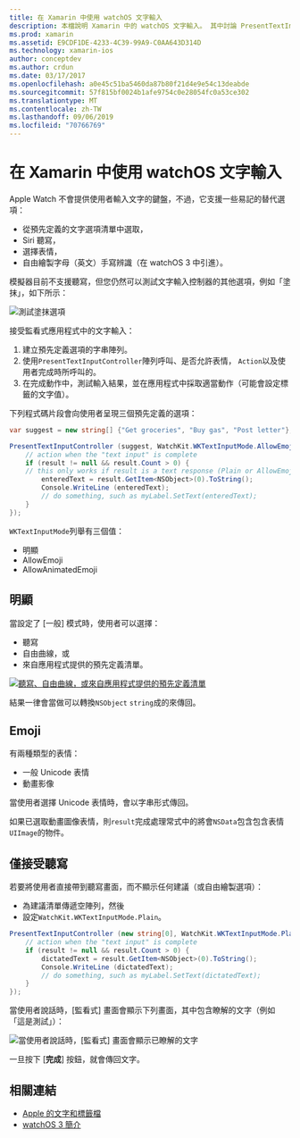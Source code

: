 ```yaml
---
title: 在 Xamarin 中使用 watchOS 文字輸入
description: 本檔說明 Xamarin 中的 watchOS 文字輸入。 其中討論 PresentTextInputController 方法、scribbling、純文字、emoji 和聽寫。
ms.prod: xamarin
ms.assetid: E9CDF1DE-4233-4C39-99A9-C0AA643D314D
ms.technology: xamarin-ios
author: conceptdev
ms.author: crdun
ms.date: 03/17/2017
ms.openlocfilehash: a0e45c51ba5460da87b80f21d4e9e54c13deabde
ms.sourcegitcommit: 57f815bf0024b1afe9754c0e28054fc0a53ce302
ms.translationtype: MT
ms.contentlocale: zh-TW
ms.lasthandoff: 09/06/2019
ms.locfileid: "70766769"
---
```

# <a name="working-with-watchos-text-input-in-xamarin"></a>在 Xamarin 中使用 watchOS 文字輸入

Apple Watch 不會提供使用者輸入文字的鍵盤，不過，它支援一些易記的替代選項：

- 從預先定義的文字選項清單中選取，
- Siri 聽寫，
- 選擇表情，
- 自由繪製字母（英文）手寫辨識（在 watchOS 3 中引進）。

模擬器目前不支援聽寫，但您仍然可以測試文字輸入控制器的其他選項，例如「塗抹」，如下所示：

![](text-input-images/textinput-sml.png "測試塗抹選項")

接受監看式應用程式中的文字輸入：

1. 建立預先定義選項的字串陣列。
2. 使用`PresentTextInputController`陣列呼叫、是否允許表情， `Action`以及使用者完成時所呼叫的。
3. 在完成動作中，測試輸入結果，並在應用程式中採取適當動作（可能會設定標籤的文字值）。

下列程式碼片段會向使用者呈現三個預先定義的選項：

```csharp
var suggest = new string[] {"Get groceries", "Buy gas", "Post letter"};

PresentTextInputController (suggest, WatchKit.WKTextInputMode.AllowEmoji, (result) => {
    // action when the "text input" is complete
    if (result != null && result.Count > 0) {
    // this only works if result is a text response (Plain or AllowEmoji)
        enteredText = result.GetItem<NSObject>(0).ToString();
        Console.WriteLine (enteredText);
        // do something, such as myLabel.SetText(enteredText);
    }
});
```

`WKTextInputMode`列舉有三個值：

- 明顯
- AllowEmoji
- AllowAnimatedEmoji

## <a name="plain"></a>明顯

當設定了 [一般] 模式時，使用者可以選擇：

- 聽寫
- 自由曲線，或
- 來自應用程式提供的預先定義清單。

[![](text-input-images/plain-scribble-sml.png "聽寫、自由曲線，或來自應用程式提供的預先定義清單")](text-input-images/plain-scribble.png#lightbox)

結果一律會當做可以轉換`NSObject` `string`成的來傳回。

## <a name="emoji"></a>Emoji

有兩種類型的表情：

- 一般 Unicode 表情
- 動畫影像

當使用者選擇 Unicode 表情時，會以字串形式傳回。

如果已選取動畫圖像表情，則`result`完成處理常式中的將會`NSData`包含包含表情`UIImage`的物件。

## <a name="accepting-dictation-only"></a>僅接受聽寫

若要將使用者直接帶到聽寫畫面，而不顯示任何建議（或自由繪製選項）：

- 為建議清單傳遞空陣列，然後
- 設定`WatchKit.WKTextInputMode.Plain`。

```csharp
PresentTextInputController (new string[0], WatchKit.WKTextInputMode.Plain, (result) => {
    // action when the "text input" is complete
    if (result != null && result.Count > 0) {
        dictatedText = result.GetItem<NSObject>(0).ToString();
        Console.WriteLine (dictatedText);
        // do something, such as myLabel.SetText(dictatedText);
    }
});
```

當使用者說話時，[監看式] 畫面會顯示下列畫面，其中包含瞭解的文字（例如「這是測試」）：

![](text-input-images/dictation.png "當使用者說話時，[監看式] 畫面會顯示已瞭解的文字")

一旦按下 [**完成**] 按鈕，就會傳回文字。

## <a name="related-links"></a>相關連結

- [Apple 的文字和標籤檔](https://developer.apple.com/library/ios/documentation/General/Conceptual/WatchKitProgrammingGuide/TextandLabels.html)
- [watchOS 3 簡介](~/ios/watchos/platform/introduction-to-watchos3/index.md)

